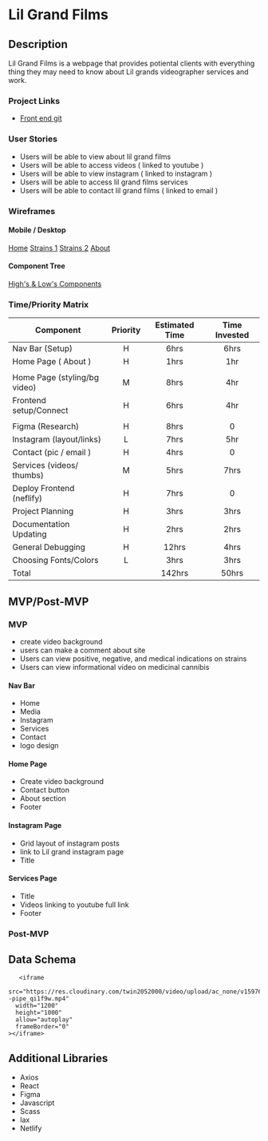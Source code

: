 # Lil Grand Films

## Description

Lil Grand Films is a webpage that provides potiental clients with everything thing they may need to know about Lil grands videographer services and work.


### Project Links

- [Front end git]("https://github.com/Ahart266/LilGrand")

### User Stories

- Users will be able to view about lil grand films
- Users will be able to access videos ( linked to  youtube )
- Users will be able to view instagram ( linked to instagram )
- Users will be able to access lil grand films services 
- Users will be able to contact lil grand films ( linked to email )


### Wireframes

#### Mobile / Desktop

[Home](https://res.cloudinary.com/twin2052000/image/upload/v1597025584/Capstone/20200809_194313_jtw12p.jpg)
[Strains 1](https://res.cloudinary.com/twin2052000/image/upload/v1597025581/Capstone/20200809_200319_spqzst.jpg)
[Strains 2](https://res.cloudinary.com/twin2052000/image/upload/v1597025576/Capstone/20200809_201020_tkaolp.jpg)
[About](https://res.cloudinary.com/twin2052000/image/upload/v1597025572/Capstone/20200809_201528_euurwg.jpg)

#### Component Tree

[ High's & Low's Components](https://res.cloudinary.com/twin2052000/image/upload/v1597025568/Capstone/20200809_204150_x0syqa.jpg)

### Time/Priority Matrix

| Component                    | Priority | Estimated Time | Time Invested |
| --------------------------   | :----:   |  :-----------: | :-----------: |
| Nav Bar (Setup)              |    H     |      6hrs      |     6hrs      ||                                                                          |
| Home Page ( About )          |    H     |      1hrs      |     1hr       |
|                                                                          |
| Home Page (styling/bg video) |    M     |      8hrs      |     4hr       ||                                                                          |
| Frontend setup/Connect       |    H     |      6hrs      |     4hr       |  
|                                                                          |
| Figma (Research)             |    H     |      8hrs      |     0         |  |                                                                          |
| Instagram (layout/links)     |    L     |      7hrs      |     5hr       |  |                                                                          |
| Contact (pic / email )       |    H     |      4hrs      |      0        |  |                                                                          |
| Services (videos/ thumbs)    |    M     |      5hrs      |     7hrs      |  |                                                                          |
| Deploy Frontend (neflify)    |    H     |      7hrs      |     0         |  |                                                                          |
| Project Planning             |    H     |      3hrs      |    3hrs       |  |                                                                          |
| Documentation Updating       |    H     |      2hrs      |    2hrs       ||                                                                          |
| General Debugging            |    H     |     12hrs      |    4hrs       | |                                                                          |
| Choosing Fonts/Colors        |    L     |      3hrs      |    3hrs       | 
| Total                        |          |     142hrs     |    50hrs      ||              |               |          |           |                    |

## MVP/Post-MVP

### MVP
- create video background
- users can make a comment about site
- Users can view positive, negative, and medical indications on strains
- Users can view informational video on medicinal cannibis
#### Nav Bar
- Home
- Media
- Instagram
- Services
- Contact
- logo design
#### Home Page

- Create video background
- Contact button
- About section
- Footer

#### Instagram Page

- Grid layout of instagram posts
- link to Lil grand instagram page
- Title 


#### Services Page


- Title
- Videos linking to youtube full link
- Footer


### Post-MVP



## Data Schema

```
   <iframe
  src="https://res.cloudinary.com/twin2052000/video/upload/ac_none/v1597672628/hixrat--pipe_qi1f9w.mp4"
  width="1200"
  height="1000"
  allow="autoplay"
  frameBorder="0"
></iframe>

```

## Additional Libraries
- Axios
- React
- Figma
- Javascript
- Scass
- lax
- Netlify 